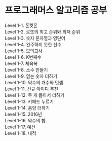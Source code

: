 # 프로그래머스 알고리즘 공부
Level 1-1. 폰켓몬<br>
Level 1-2. 로또의 최고 순위와 최저 순위<br>
Level 1-3. 숫자 문자열과 영단어<br>
Level 1-4. 완주하지 못한 선수<br>
Level 1-5. 모의고사<br>
Level 1-6. K번째수<br>
Level 1-7. 체육복<br>
Level 1-8. 소수 만들기<br>
Level 1-9. 없는 숫자 더하기<br>
Level 1-10. 약수의 개수와 덧셈<br>
Level 1-11. 신규 아이디 추천<br>
Level 1-12. 두 개 뽑아서 더하기<br>
Level 1-13. 키패드 누르기<br>
Level 1-14. 음양 더하기<br>
Level 1-15. 2016년<br>
Level 1-16. 약수의 합<br>
Level 1-17. 예산<br>
Level 1-18. 내적<br>
